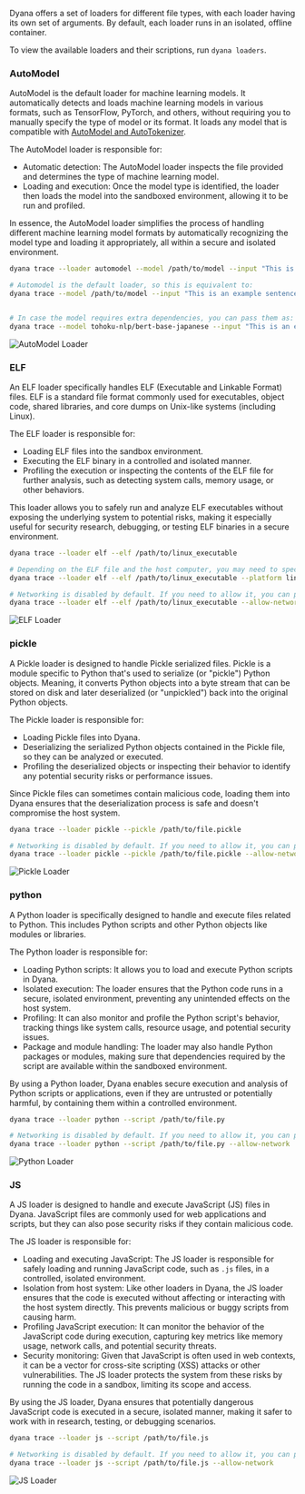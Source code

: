 Dyana offers a set of loaders for different file types, with each loader having its own set of arguments. By default, each loader runs in an isolated, offline container.

To view the available loaders and their scriptions, run `dyana loaders`.

### AutoModel

AutoModel is the default loader for machine learning models. It automatically detects and loads machine learning models in various formats, such as TensorFlow, PyTorch, and others, without requiring you to manually specify the type of model or its format. It loads any model that is compatible with [AutoModel and AutoTokenizer](https://huggingface.co/transformers/v3.0.2/model_doc/auto.html).

The AutoModel loader is responsible for:

* Automatic detection: The AutoModel loader inspects the file provided and determines the type of machine learning model.
* Loading and execution: Once the model type is identified, the loader then loads the model into the sandboxed environment, allowing it to be run and profiled.

In essence, the AutoModel loader simplifies the process of handling different machine learning model formats by automatically recognizing the model type and loading it appropriately, all within a secure and isolated environment.

```bash
dyana trace --loader automodel --model /path/to/model --input "This is an example sentence."

# Automodel is the default loader, so this is equivalent to:
dyana trace --model /path/to/model --input "This is an example sentence."


# In case the model requires extra dependencies, you can pass them as:
dyana trace --model tohoku-nlp/bert-base-japanese --input "This is an example sentence." --extra-requirements "protobuf fugashi ipadic"
```

![AutoModel Loader](loader-automodel.png)

### ELF

An ELF loader specifically handles ELF (Executable and Linkable Format) files. ELF is a standard file format commonly used for executables, object code, shared libraries, and core dumps on Unix-like systems (including Linux).

The ELF loader is responsible for:

* Loading ELF files into the sandbox environment.
* Executing the ELF binary in a controlled and isolated manner.
* Profiling the execution or inspecting the contents of the ELF file for further analysis, such as detecting system calls, memory usage, or other behaviors.

This loader allows you to safely run and analyze ELF executables without exposing the underlying system to potential risks, making it especially useful for security research, debugging, or testing ELF binaries in a secure environment.

```bash
dyana trace --loader elf --elf /path/to/linux_executable

# Depending on the ELF file and the host computer, you may need to specify a different platform:
dyana trace --loader elf --elf /path/to/linux_executable --platform linux/amd64

# Networking is disabled by default. If you need to allow it, you can pass the --allow-network flag:
dyana trace --loader elf --elf /path/to/linux_executable --allow-network
```

![ELF Loader](loader-elf.png)

### pickle

A Pickle loader is designed to handle Pickle serialized files. Pickle is a module specific to Python that's used to serialize (or "pickle") Python objects. Meaning, it converts Python objects into a byte stream that can be stored on disk and later deserialized (or "unpickled") back into the original Python objects.

The Pickle loader is responsible for:

* Loading Pickle files into Dyana.
* Deserializing the serialized Python objects contained in the Pickle file, so they can be analyzed or executed.
* Profiling the deserialized objects or inspecting their behavior to identify any potential security risks or performance issues.

Since Pickle files can sometimes contain malicious code, loading them into Dyana ensures that the deserialization process is safe and doesn't compromise the host system.

```bash
dyana trace --loader pickle --pickle /path/to/file.pickle

# Networking is disabled by default. If you need to allow it, you can pass the --allow-network flag:
dyana trace --loader pickle --pickle /path/to/file.pickle --allow-network
```

![Pickle Loader](loader-pickle.png)

### python

A Python loader is specifically designed to handle and execute files related to Python. This includes Python scripts and other Python objects like modules or libraries.

The Python loader is responsible for:

* Loading Python scripts: It allows you to load and execute Python scripts in Dyana.
* Isolated execution: The loader ensures that the Python code runs in a secure, isolated environment, preventing any unintended effects on the host system.
* Profiling: It can also monitor and profile the Python script's behavior, tracking things like system calls, resource usage, and potential security issues.
* Package and module handling: The loader may also handle Python packages or modules, making sure that dependencies required by the script are available within the sandboxed environment.

By using a Python loader, Dyana enables secure execution and analysis of Python scripts or applications, even if they are untrusted or potentially harmful, by containing them within a controlled environment.

```bash
dyana trace --loader python --script /path/to/file.py

# Networking is disabled by default. If you need to allow it, you can pass the --allow-network flag:
dyana trace --loader python --script /path/to/file.py --allow-network
```

![Python Loader](loader-python.png)

### JS

A JS loader is designed to handle and execute JavaScript (JS) files in Dyana. JavaScript files are commonly used for web applications and scripts, but they can also pose security risks if they contain malicious code.

The JS loader is responsible for:

* Loading and executing JavaScript: The JS loader is responsible for safely loading and running JavaScript code, such as `.js` files, in a controlled, isolated environment.
* Isolation from host system: Like other loaders in Dyana, the JS loader ensures that the code is executed without affecting or interacting with the host system directly. This prevents malicious or buggy scripts from causing harm.
* Profiling JavaScript execution: It can monitor the behavior of the JavaScript code during execution, capturing key metrics like memory usage, network calls, and potential security threats.
* Security monitoring: Given that JavaScript is often used in web contexts, it can be a vector for cross-site scripting (XSS) attacks or other vulnerabilities. The JS loader protects the system from these risks by running the code in a sandbox, limiting its scope and access.

By using the JS loader, Dyana ensures that potentially dangerous JavaScript code is executed in a secure, isolated manner, making it safer to work with in research, testing, or debugging scenarios.

```bash
dyana trace --loader js --script /path/to/file.js

# Networking is disabled by default. If you need to allow it, you can pass the --allow-network flag:
dyana trace --loader js --script /path/to/file.js --allow-network
```
![JS Loader](loader-js.png)